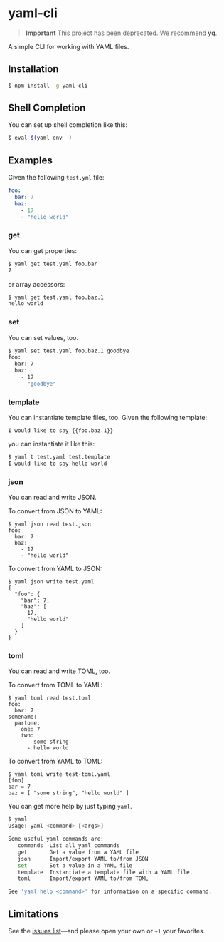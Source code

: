 # yaml-cli

> **Important** This project has been deprecated. We recommend [yq](https://github.com/mikefarah/yq).

A simple CLI for working with YAML files.

## Installation

```bash
$ npm install -g yaml-cli
```

## Shell Completion

You can set up shell completion like this:

```bash
$ eval $(yaml env -)
```

## Examples

Given the following `test.yml` file:

```yaml
foo:
  bar: 7
  baz:
    - 17
    - "hello world"
```

### get

You can get properties:

```bash
$ yaml get test.yaml foo.bar
7
```

or array accessors:

```bash
$ yaml get test.yaml foo.baz.1
hello world
```

### set

You can set values, too.

```bash
$ yaml set test.yaml foo.baz.1 goodbye
foo:
  bar: 7
  baz:
    - 17
    - "goodbye"
```

### template

You can instantiate template files, too. Given the following template:

```
I would like to say {{foo.baz.1}}
```

you can instantiate it like this:

```bash
$ yaml t test.yaml test.template
I would like to say hello world
```

### json

You can read and write JSON.

To convert from JSON to YAML:

```tty
$ yaml json read test.json
foo:
  bar: 7
  baz:
    - 17
    - "hello world"
```

To convert from YAML to JSON:

```tty
$ yaml json write test.yaml
{
  "foo": {
    "bar": 7,
    "baz": [
      17,
      "hello world"
    ]
  }
}
```

### toml

You can read and write TOML, too.

To convert from TOML to YAML:

```tty
$ yaml toml read test.toml
foo:
  bar: 7
somename:
  partone:
    one: 7
    two:
      - some string
      - hello world
```

To convert from YAML to TOML:

```tty
$ yaml toml write test-toml.yaml
[foo]
bar = 7
baz = [ "some string", "hello world" ]
```

You can get more help by just typing `yaml`.

```bash
$ yaml
Usage: yaml <command> [<args>]

Some useful yaml commands are:
   commands  List all yaml commands
   get       Get a value from a YAML file
   json      Import/export YAML to/from JSON
   set       Set a value in a YAML file
   template  Instantiate a template file with a YAML file.
   toml      Import/export YAML to/from TOML

See 'yaml help <command>' for information on a specific command.
```

## Limitations

See the [issues list](https://github.com/pandastrike/yaml-cli/issues)—and please open your own or `+1` your favorites.
